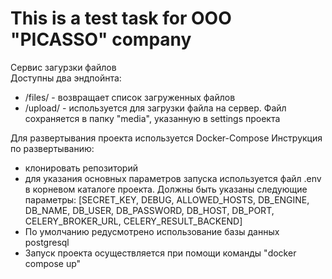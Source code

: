 # This is a test task for OOO "PICASSO" company

Сервис загурзки файлов  
Доступны два эндпойнта:
 - /files/ - возвращает список загруженных файлов
 - /upload/ - используется для загрузки файла на сервер. Файл сохраняется в папку "media", указанную в settings проекта  

Для развертывания проекта используется Docker-Compose
Инструкция по развертыванию:
 - клонировать репозиторий
 - для указания основных параметров запуска используется файл .env в корневом каталоге проекта. Должны быть указаны следующие параметры:
[SECRET_KEY, DEBUG, ALLOWED_HOSTS, DB_ENGINE, DB_NAME, DB_USER, DB_PASSWORD, DB_HOST, DB_PORT, CELERY_BROKER_URL, CELERY_RESULT_BACKEND]  
 - По умолчанию редусмотрено использование базы данных postgresql
 - Запуск проекта осуществляется при помощи команды "docker compose up"